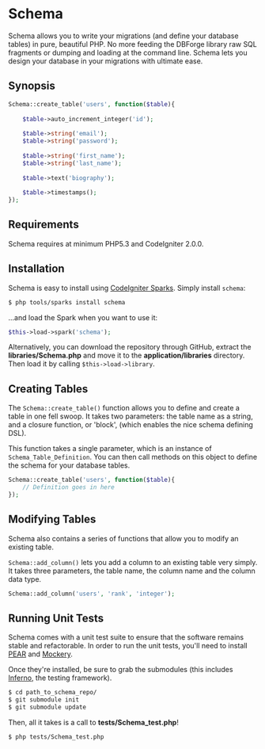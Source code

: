 # Schema

Schema allows you to write your migrations (and define your database tables) in pure, beautiful PHP. No more feeding the DBForge library raw SQL fragments or dumping and loading at the command line. Schema lets you design your database in your migrations with ultimate ease.

## Synopsis

```php
Schema::create_table('users', function($table){
    
    $table->auto_increment_integer('id');
    
    $table->string('email');
    $table->string('password');
    
    $table->string('first_name');
    $table->string('last_name');
    
    $table->text('biography');
    
    $table->timestamps();
});
```

## Requirements

Schema requires at minimum PHP5.3 and CodeIgniter 2.0.0.

## Installation

Schema is easy to install using [CodeIgniter Sparks](http://getsparks.org). Simply install `schema`:

```bash
$ php tools/sparks install schema
```

...and load the Spark when you want to use it:

```php
$this->load->spark('schema');
```

Alternatively, you can download the repository through GitHub, extract the **libraries/Schema.php** and move it to the **application/libraries** directory. Then load it by calling `$this->load->library`.

## Creating Tables

The `Schema::create_table()` function allows you to define and create a table in one fell swoop. It takes two parameters: the table name as a string, and a closure function, or 'block', (which enables the nice schema defining DSL).

This function takes a single parameter, which is an instance of `Schema_Table_Definition`. You can then call methods on this object to define the schema for your database tables.

```php
Schema::create_table('users', function($table){
    // Definition goes in here
});
```

## Modifying Tables

Schema also contains a series of functions that allow you to modify an existing table.

`Schema::add_column()` lets you add a column to an existing table very simply. It takes three parameters, the table name, the column name and the column data type.

```php
Schema::add_column('users', 'rank', 'integer');
```

## Running Unit Tests

Schema comes with a unit test suite to ensure that the software remains stable and refactorable. In order to run the unit tests, you'll need to install [PEAR](http://pear.php.net) and [Mockery](https://github.com/padraic/mockery).

Once they're installed, be sure to grab the submodules (this includes [Inferno](https://github.com/jamierumbelow/inferno), the testing framework).

```bash
$ cd path_to_schema_repo/
$ git submodule init
$ git submodule update
```

Then, all it takes is a call to **tests/Schema_test.php**!

```bash
$ php tests/Schema_test.php
```
